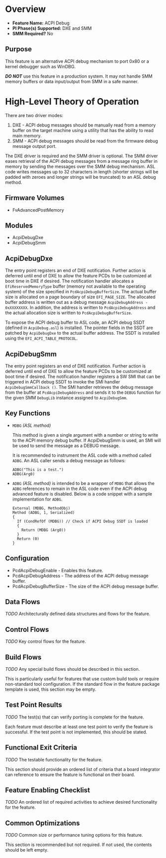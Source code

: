 # Overview
* **Feature Name:** ACPI Debug
* **PI Phase(s) Supported:** DXE and SMM
* **SMM Required?** No

## Purpose
This feature is an alternative ACPI debug mechanism to port 0x80 or a kernel debugger such as WinDBG.

**_DO NOT_** use this feature in a production system. It may not handle SMM memory buffers or data input/output
from SMM in a safe manner.

# High-Level Theory of Operation
There are two driver modes:
  1. DXE - ACPI debug messages should be manually read from a memory buffer on the target machine using a utility
     that has the ability to read main memory.
  2. SMM - ACPI debug messages should be read from the firmware debug message output port.

The DXE driver is required and the SMM driver is optional. The SMM driver eases retrieval of the ACPI debug messages
from a message ring buffer in memory by sending the messages over the SMM debug mechanism. ASL code writes messages up
to 32 characters in length (shorter strings will be padded with zeroes and longer strings will be truncated) to an
ASL debug method.

## Firmware Volumes
* FvAdvancedPostMemory

## Modules
* AcpiDebugDxe
* AcpiDebugSmm

## AcpiDebugDxe
The entry point registers an end of DXE notification. Further action is deferred until end of DXE to allow the
feature PCDs to be customized at boot time in DXE if desired. The notification handler allocates a `EfiReservedMemoryType`
buffer (memory not available to the operating system) of the size specified in `PcdAcpiDebugBufferSize`. The actual
buffer size is allocated on a page boundary of size `EFI_PAGE_SIZE`. The allocated buffer address is written out
as a debug message `AcpiDebugAddress - 0xXXXXXXXX`. In addition, the address is written to `PcdAcpiDebugAddress`
and the actual allocation size is written to `PcdAcpiDebugBufferSize`.

To expose the ACPI debug buffer to ASL code, an ACPI debug SSDT (defined in `AcpiDebug.asl`) is installed. The pointer
fields in the SSDT are patched by `AcpiDebugDxe` to the actual buffer address. The SSDT is installed using the
`EFI_ACPI_TABLE_PROTOCOL`.

## AcpiDebugSmm
The entry point registers an end of DXE notification. Further action is deferred until end of DXE to allow the
feature PCDs to be customized at boot time if desired. The notification handler registers a SW SMI that can be
triggered in ACPI debug SSDT to invoke the SMI handler `AcpiDebugSmmCallback ()`. The SMI handler retrieves the debug
message from the buffer at `PcdAcpiDebugAddress` and sends it to the `DEBUG` function for the given SMM `DebugLib`
instance assigned to `AcpiDebugSmm`.

## Key Functions
* `MDBG` _(ASL method)_

  This method is given a single argument with a number or string to write
  to the ACPI memory debug buffer. If AcpiDebugSmm is used, an SMI will
  be used to send the message as a DEBUG message.

  It is recommended to instrument the ASL code with a method called `ADBG`. An ASL caller sends a debug
  message as follows:

  ```
  ADBG("This is a test.")
  ADBG(Arg0)
  ```

* `ADBG` _(ASL method)_ is intended to be a wrapper of `MDBG` that allows the `ADBG` references to remain in the ASL code even if
  the ACPI debug advanced feature is disabled. Below is a code snippet with a sample implementation for `ADBG`.

  ```
  External (MDBG, MethodObj)
  Method (ADBG, 1, Serialized)
  {
    If (CondRefOf (MDBG)) // Check if ACPI Debug SSDT is loaded
    {
      Return (MDBG (Arg0))
    }
    Return (0)
  }
  ```

## Configuration
* PcdAcpiDebugEnable - Enables this feature.
* PcdAcpiDebugAddress - The address of the ACPI debug message buffer.
* PcdAcpiDebugBufferSize - The size of the ACPI debug message buffer.

## Data Flows
*_TODO_*
Architecturally defined data structures and flows for the feature.

## Control Flows
*_TODO_*
Key control flows for the feature.

## Build Flows
*_TODO_*
Any special build flows should be described in this section.

This is particularly useful for features that use custom build tools or require non-standard tool configuration. If the
standard flow in the feature package template is used, this section may be empty.

## Test Point Results
*_TODO_*
The test(s) that can verify porting is complete for the feature.

Each feature must describe at least one test point to verify the feature is successful. If the test point is not
implemented, this should be stated.

## Functional Exit Criteria
*_TODO_*
The testable functionality for the feature.

This section should provide an ordered list of criteria that a board integrator can reference to ensure the feature is
functional on their board.

## Feature Enabling Checklist
*_TODO_*
An ordered list of required activities to achieve desired functionality for the feature.

## Common Optimizations
*_TODO_*
Common size or performance tuning options for this feature.

This section is recommended but not required. If not used, the contents should be left empty.

